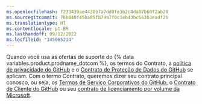 ```yaml
---
ms.openlocfilehash: f233439ae4430b7a7dd0fe3b2c4da87b60f2ab28
ms.sourcegitcommit: 76b840f45ba85fb79a7f0c1eb43bc663b3eadf2b
ms.translationtype: HT
ms.contentlocale: pt-BR
ms.lasthandoff: 09/12/2022
ms.locfileid: "145065214"
---
```

Quando você usa as ofertas de suporte do {% data variables.product.prodname_dotcom %}, os termos do Contrato, a [política de privacidade do GitHub](/free-pro-team@latest/github/site-policy/github-privacy-statement) e o [Contrato de Proteção de Dados do GitHub](/free-pro-team@latest/github/site-policy/github-data-protection-agreement) se aplicam. Com o termo Contrato, queremos dizer seu contrato principal conosco, ou seja, os [Termos de Serviço Corporativos do GitHub](/free-pro-team@latest/github/site-policy/github-corporate-terms-of-service), o [Contrato de Cliente do GitHub](https://github.com/enterprise-legal) ou seu [contrato de licenciamento por volume da Microsoft](/free-pro-team@latest/github/site-policy-deprecated/github-supplemental-terms-for-microsoft-volume-licensing).


